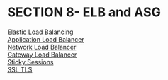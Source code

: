 # SECTION 8- ELB and ASG

[Elastic Load Balancing](Section-8/Elastic%20Load%20Balancing.md)</br>
[Application Load Balancer](Section-8/Application%20Load%20Balancer.md)</br>
[Network Load Balancer](Section-8/Network%20Load%20Balancer.md)</br>
[Gateway Load Balancer](Section-8/Gateway%20Load%20Balancer.md)</br>
[Sticky Sessions](Section-8/Sticky%20Sessions.md)</br>
[SSL TLS](Section-8/SSL.md)</br>



